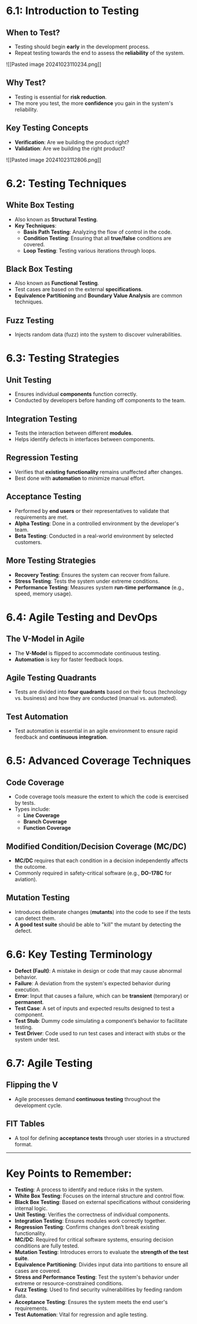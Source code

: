 # 6.1: Introduction to Testing
## When to Test?
- Testing should begin **early** in the development process.
- Repeat testing towards the end to assess the **reliability** of the system.

![[Pasted image 20241023110234.png]]
## Why Test?
- Testing is essential for **risk reduction**.
- The more you test, the more **confidence** you gain in the system's reliability.
## Key Testing Concepts
- **Verification**: Are we building the product right?
- **Validation**: Are we building the right product?

![[Pasted image 20241023112806.png]]
# 6.2: Testing Techniques
## White Box Testing
- Also known as **Structural Testing**.
- **Key Techniques**:
  - **Basis Path Testing**: Analyzing the flow of control in the code.
  - **Condition Testing**: Ensuring that all **true/false** conditions are covered.
  - **Loop Testing**: Testing various iterations through loops.
## Black Box Testing
- Also known as **Functional Testing**.
- Test cases are based on the external **specifications**.
- **Equivalence Partitioning** and **Boundary Value Analysis** are common techniques.
## Fuzz Testing
- Injects random data (fuzz) into the system to discover vulnerabilities.

# 6.3: Testing Strategies
## Unit Testing
- Ensures individual **components** function correctly.
- Conducted by developers before handing off components to the team.
## Integration Testing
- Tests the interaction between different **modules**.
- Helps identify defects in interfaces between components.
## Regression Testing
- Verifies that **existing functionality** remains unaffected after changes.
- Best done with **automation** to minimize manual effort.
## Acceptance Testing
- Performed by **end users** or their representatives to validate that requirements are met.
- **Alpha Testing**: Done in a controlled environment by the developer's team.
- **Beta Testing**: Conducted in a real-world environment by selected customers.
## More Testing Strategies
- **Recovery Testing**: Ensures the system can recover from failure.
- **Stress Testing**: Tests the system under extreme conditions.
- **Performance Testing**: Measures system **run-time performance** (e.g., speed, memory usage).

# 6.4: Agile Testing and DevOps
## The V-Model in Agile
- The **V-Model** is flipped to accommodate continuous testing.
- **Automation** is key for faster feedback loops.
## Agile Testing Quadrants
- Tests are divided into **four quadrants** based on their focus (technology vs. business) and how they are conducted (manual vs. automated).
## Test Automation
- Test automation is essential in an agile environment to ensure rapid feedback and **continuous integration**.

# 6.5: Advanced Coverage Techniques
## Code Coverage
- Code coverage tools measure the extent to which the code is exercised by tests.
- Types include:
  - **Line Coverage**
  - **Branch Coverage**
  - **Function Coverage**
## Modified Condition/Decision Coverage (MC/DC)
- **MC/DC** requires that each condition in a decision independently affects the outcome.
- Commonly required in safety-critical software (e.g., **DO-178C** for aviation).
## Mutation Testing
- Introduces deliberate changes (**mutants**) into the code to see if the tests can detect them.
- **A good test suite** should be able to "kill" the mutant by detecting the defect.

# 6.6: Key Testing Terminology
- **Defect (Fault)**: A mistake in design or code that may cause abnormal behavior.
- **Failure**: A deviation from the system's expected behavior during execution.
- **Error**: Input that causes a failure, which can be **transient** (temporary) or **permanent**.
- **Test Case**: A set of inputs and expected results designed to test a component.
- **Test Stub**: Dummy code simulating a component’s behavior to facilitate testing.
- **Test Driver**: Code used to run test cases and interact with stubs or the system under test.

# 6.7: Agile Testing
## Flipping the V
- Agile processes demand **continuous testing** throughout the development cycle.
## FIT Tables
- A tool for defining **acceptance tests** through user stories in a structured format.

---

# Key Points to Remember:

- **Testing**: A process to identify and reduce risks in the system.
- **White Box Testing**: Focuses on the internal structure and control flow.
- **Black Box Testing**: Based on external specifications without considering internal logic.
- **Unit Testing**: Verifies the correctness of individual components.
- **Integration Testing**: Ensures modules work correctly together.
- **Regression Testing**: Confirms changes don’t break existing functionality.
- **MC/DC**: Required for critical software systems, ensuring decision conditions are fully tested.
- **Mutation Testing**: Introduces errors to evaluate the **strength of the test suite**.
- **Equivalence Partitioning**: Divides input data into partitions to ensure all cases are covered.
- **Stress and Performance Testing**: Test the system's behavior under extreme or resource-constrained conditions.
- **Fuzz Testing**: Used to find security vulnerabilities by feeding random data.
- **Acceptance Testing**: Ensures the system meets the end user's requirements.
- **Test Automation**: Vital for regression and agile testing.